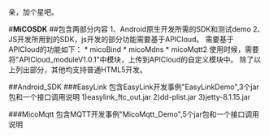 亲，加个星吧。

#**MiCOSDK**
##包含两部分内容
	1、Android原生开发所需的SDK和测试demo
	2、JS开发所用到的SDK，js开发的部分功能需要基于APICloud。
	需要基于APICloud的功能如下：
	* micoBind
	* micoMdns
	* micoMqtt2
	使用时候，需要将"APICloud_moduleV1.0.1"中模块，上传到APICloud的自定义模块中。
	除了以上列出部分，其他均支持普通HTML5开发。


##Android_SDK
###EasyLink
	包含EasyLink开发事例"EasyLinkDemo",3个jar包和一个接口调用说明
	1)easylink_ftc_out.jar
	2)dd-plist.jar
	3)jetty-8.1.15.jar

###MicoMqtt
	包含MQTT开发事例"MicoMqtt_Demo",5个jar包和一个接口调用说明
